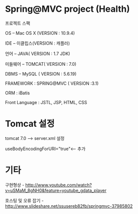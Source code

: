 Spring@MVC project (Health)
=============
프로젝트 스팩 

OS – Mac OS X (VERSION  : 10.9.4)

IDE – 이클립스(VERSION : 캐플러)

언어 – JAVA( VERSION : 1.7 JDK)

미들웨어 – TOMCAT( VERSION : 7.0)

DBMS – MySQL ( VERSION : 5.6.19)

FRAMEWORK : SPRING@MVC ( VERSION :3.1)

ORM : iBatis

Front Language : JSTL, JSP, HTML, CSS

Tomcat 설정
================
  tomcat 7.0 -->  server.xml 설정
    <Connector connectionTimeout="20000" port="8080" protocol="HTTP/1.1" redirectPort="8443" useBodyEncodingForURI="true"/>

useBodyEncodingForURI="true"<-- 추가

기타 
================
구현형상 -
http://www.youtube.com/watch?v=uSMaM_8gNH0&feature=youtube_gdata_player

호스팅 및 오류 잡기 -  
http://www.slideshare.net/ssusereb82fb/springmvc-37985802
